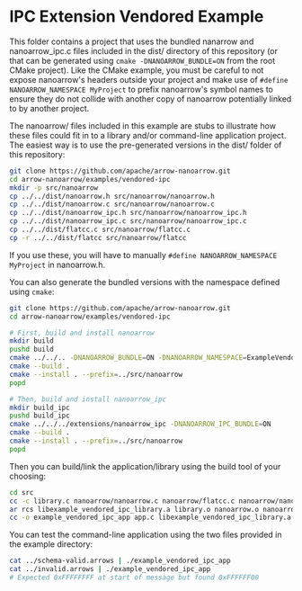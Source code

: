 <!---
  Licensed to the Apache Software Foundation (ASF) under one
  or more contributor license agreements.  See the NOTICE file
  distributed with this work for additional information
  regarding copyright ownership.  The ASF licenses this file
  to you under the Apache License, Version 2.0 (the
  "License"); you may not use this file except in compliance
  with the License.  You may obtain a copy of the License at

    http://www.apache.org/licenses/LICENSE-2.0

  Unless required by applicable law or agreed to in writing,
  software distributed under the License is distributed on an
  "AS IS" BASIS, WITHOUT WARRANTIES OR CONDITIONS OF ANY
  KIND, either express or implied.  See the License for the
  specific language governing permissions and limitations
  under the License.
-->

# IPC Extension Vendored Example

This folder contains a project that uses the bundled nanarrow and nanoarrow_ipc.c
files included in the dist/ directory of this repository (or that can be generated
using `cmake -DNANOARROW_BUNDLE=ON` from the root CMake project). Like the CMake
example, you must be careful to not expose nanoarrow's headers outside your project
and make use of `#define NANOARROW_NAMESPACE MyProject` to prefix nanoarrow's symbol
names to ensure they do not collide with another copy of nanoarrow potentially linked
to by another project.

The nanoarrow/ files included in this example are stubs to illustrate
how these files could fit in to a library and/or command-line application project.
The easiest way is to use the pre-generated versions in the dist/ folder of this
repository:

```bash
git clone https://github.com/apache/arrow-nanoarrow.git
cd arrow-nanoarrow/examples/vendored-ipc
mkdir -p src/nanoarrow
cp ../../dist/nanoarrow.h src/nanoarrow/nanoarrow.h
cp ../../dist/nanoarrow.c src/nanoarrow/nanoarrow.c
cp ../../dist/nanoarrow_ipc.h src/nanoarrow/nanoarrow_ipc.h
cp ../../dist/nanoarrow_ipc.c src/nanoarrow/nanoarrow_ipc.c
cp ../../dist/flatcc.c src/nanoarrow/flatcc.c
cp -r ../../dist/flatcc src/nanoarrow/flatcc
```

If you use these, you will have to manually `#define NANOARROW_NAMESPACE MyProject`
in nanoarrow.h.

You can also generate the bundled versions with the namespace defined using `cmake`:

```bash
git clone https://github.com/apache/arrow-nanoarrow.git
cd arrow-nanoarrow/examples/vendored-ipc

# First, build and install nanoarrow
mkdir build
pushd build
cmake ../../.. -DNANOARROW_BUNDLE=ON -DNANOARROW_NAMESPACE=ExampleVendored
cmake --build .
cmake --install . --prefix=../src/nanoarrow
popd

# Then, build and install nanoarrow_ipc
mkdir build_ipc
pushd build_ipc
cmake ../../../extensions/nanoarrow_ipc -DNANOARROW_IPC_BUNDLE=ON
cmake --build .
cmake --install . --prefix=../src/nanoarrow
popd
```

Then you can build/link the application/library using the build tool of your choosing:

```bash
cd src
cc -c library.c nanoarrow/nanoarrow.c nanoarrow/flatcc.c nanoarrow/nanoarrow_ipc.c -I./nanoarrow -I./nanoarrow/flatcc
ar rcs libexample_vendored_ipc_library.a library.o nanoarrow.o nanoarrow_ipc.o flatcc.o
cc -o example_vendored_ipc_app app.c libexample_vendored_ipc_library.a
```

You can test the command-line application using the two files
provided in the example directory:

```bash
cat ../schema-valid.arrows | ./example_vendored_ipc_app
cat ../invalid.arrows | ./example_vendored_ipc_app
# Expected 0xFFFFFFFF at start of message but found 0xFFFFFF00
```
